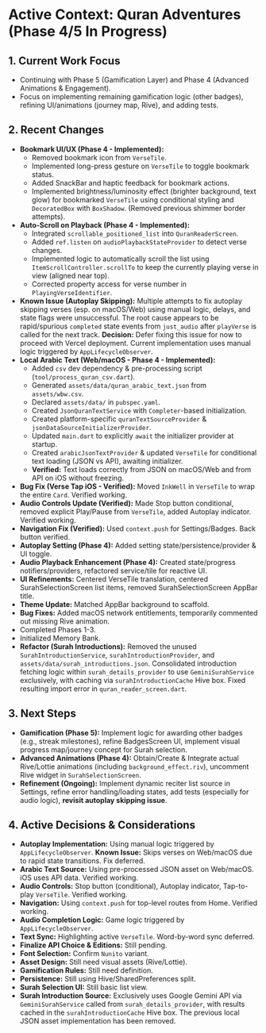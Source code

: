 # Active Context: Quran Adventures (Phase 4/5 In Progress)

## 1. Current Work Focus

*   Continuing with Phase 5 (Gamification Layer) and Phase 4 (Advanced Animations & Engagement).
*   Focus on implementing remaining gamification logic (other badges), refining UI/animations (journey map, Rive), and adding tests.

## 2. Recent Changes

*   **Bookmark UI/UX (Phase 4 - Implemented):**
    *   Removed bookmark icon from `VerseTile`.
    *   Implemented long-press gesture on `VerseTile` to toggle bookmark status.
    *   Added SnackBar and haptic feedback for bookmark actions.
    *   Implemented brightness/luminosity effect (brighter background, text glow) for bookmarked `VerseTile` using conditional styling and `DecoratedBox` with `BoxShadow`. (Removed previous shimmer border attempts).
*   **Auto-Scroll on Playback (Phase 4 - Implemented):**
    *   Integrated `scrollable_positioned_list` into `QuranReaderScreen`.
    *   Added `ref.listen` on `audioPlaybackStateProvider` to detect verse changes.
    *   Implemented logic to automatically scroll the list using `ItemScrollController.scrollTo` to keep the currently playing verse in view (aligned near top).
    *   Corrected property access for verse number in `PlayingVerseIdentifier`.
*   **Known Issue (Autoplay Skipping):** Multiple attempts to fix autoplay skipping verses (esp. on macOS/Web) using manual logic, delays, and state flags were unsuccessful. The root cause appears to be rapid/spurious `completed` state events from `just_audio` after `playVerse` is called for the next track. **Decision:** Defer fixing this issue for now to proceed with Vercel deployment. Current implementation uses manual logic triggered by `AppLifecycleObserver`.
*   **Local Arabic Text (Web/macOS - Phase 4 - Implemented):**
    *   Added `csv` dev dependency & pre-processing script (`tool/process_quran_csv.dart`).
    *   Generated `assets/data/quran_arabic_text.json` from `assets/wbw.csv`.
    *   Declared `assets/data/` in `pubspec.yaml`.
    *   Created `JsonQuranTextService` with `Completer`-based initialization.
    *   Created platform-specific `quranTextSourceProvider` & `jsonDataSourceInitializerProvider`.
    *   Updated `main.dart` to explicitly `await` the initializer provider at startup.
    *   Created `arabicJsonTextProvider` & updated `VerseTile` for conditional text loading (JSON vs API), awaiting initializer.
    *   **Verified:** Text loads correctly from JSON on macOS/Web and from API on iOS without freezing.
*   **Bug Fix (Verse Tap iOS - Verified):** Moved `InkWell` in `VerseTile` to wrap the entire `Card`. Verified working.
*   **Audio Controls Update (Verified):** Made Stop button conditional, removed explicit Play/Pause from `VerseTile`, added Autoplay indicator. Verified working.
*   **Navigation Fix (Verified):** Used `context.push` for Settings/Badges. Back button verified.
*   **Autoplay Setting (Phase 4):** Added setting state/persistence/provider & UI toggle.
*   **Audio Playback Enhancement (Phase 4):** Created state/progress notifiers/providers, refactored service/tile for reactive UI.
*   **UI Refinements:** Centered VerseTile translation, centered SurahSelectionScreen list items, removed SurahSelectionScreen AppBar title.
*   **Theme Update:** Matched AppBar background to scaffold.
*   **Bug Fixes:** Added macOS network entitlements, temporarily commented out missing Rive animation.
*   Completed Phases 1-3.
*   Initialized Memory Bank.
*   **Refactor (Surah Introductions):** Removed the unused `SurahIntroductionService`, `surahIntroductionProvider`, and `assets/data/surah_introductions.json`. Consolidated introduction fetching logic within `surah_details_provider` to use `GeminiSurahService` exclusively, with caching via `surahIntroductionCache` Hive box. Fixed resulting import error in `quran_reader_screen.dart`.
## 3. Next Steps

*   **Gamification (Phase 5):** Implement logic for awarding other badges (e.g., streak milestones), refine BadgesScreen UI, implement visual progress map/journey concept for Surah selection.
*   **Advanced Animations (Phase 4):** Obtain/Create & Integrate actual Rive/Lottie animations (including `background_effect.riv`), uncomment Rive widget in `SurahSelectionScreen`.
*   **Refinement (Ongoing):** Implement dynamic reciter list source in Settings, refine error handling/loading states, add tests (especially for audio logic), **revisit autoplay skipping issue**.

## 4. Active Decisions & Considerations

*   **Autoplay Implementation:** Using manual logic triggered by `AppLifecycleObserver`. **Known Issue:** Skips verses on Web/macOS due to rapid state transitions. Fix deferred.
*   **Arabic Text Source:** Using pre-processed JSON asset on Web/macOS. iOS uses API data. Verified working.
*   **Audio Controls:** Stop button (conditional), Autoplay indicator, Tap-to-play `VerseTile`. Verified working.
*   **Navigation:** Using `context.push` for top-level routes from Home. Verified working.
*   **Audio Completion Logic:** Game logic triggered by `AppLifecycleObserver`.
*   **Text Sync:** Highlighting active `VerseTile`. Word-by-word sync deferred.
*   **Finalize API Choice & Editions:** Still pending.
*   **Font Selection:** Confirm `Nunito` variant.
*   **Asset Design:** Still need visual assets (Rive/Lottie).
*   **Gamification Rules:** Still need definition.
*   **Persistence:** Still using Hive/SharedPreferences split.
*   **Surah Selection UI:** Still basic list view.
*   **Surah Introduction Source:** Exclusively uses Google Gemini API via `GeminiSurahService` called from `surah_details_provider`, with results cached in the `surahIntroductionCache` Hive box. The previous local JSON asset implementation has been removed.